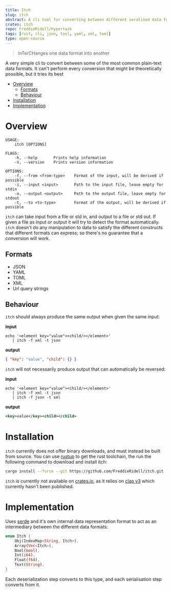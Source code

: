 ```yaml
---
title: Itch
slug: itch
abstract: A cli tool for converting between different seralised data formats
crates: itch
repo: FreddieRidell/hypertask
tags: [rust, cli, json, tool, yaml, xml, toml]
type: open-source
---
```


> InTerCHanges one data format into another

A very simple cli to convert between some of the most common plain-text data formats. It can't perform every conversion that might be theoretically possible, but it tries its best

<!-- vim-markdown-toc GFM -->

* [Overview](#overview)
   * [Formats](#formats)
   * [Behaviour](#behaviour)
* [Installation](#installation)
* [Implementation](#implementation)

<!-- vim-markdown-toc -->

# Overview

```
USAGE:
    itch [OPTIONS]

FLAGS:
    -h, --help       Prints help information
    -V, --version    Prints version information

OPTIONS:
    -f, --from <from-type>    Format of the input, will be derived if possible
    -i, --input <input>       Path to the input file, leave empty for stdin
    -o, --output <output>     Path to the output file, leave empty for stdout
    -t, --to <to-type>        Format of the output, will be derived if possible
```

`itch` can take input from a file or std in, and output to a file or std out. If given a file as input or output it will try to detect the format automatically. `itch` doesn't do any manipulation to data to satisfy the different constructs that different formats can express; so there's no guarantee that a conversion will work.

## Formats

- JSON
- YAML
- TOML
- XML
- Url query strings

## Behaviour

`itch` should always produce the same output when given the same input:

**input**

```shell
echo '<element key="value"><child/></element>'
   | itch -f xml -t json
```

**output**

```json
{ "key": "value", "child": {} }
```

`itch` will not necessarily produce output that can automatically be reversed:

**input**

```shell
echo '<element key="value"><child/></element>'
   | itch -f xml -t json
   | itch -f json -t xml
```

**output**

```xml
<key>value</key><child></child>
```

# Installation

`itch` currently does not offer binary downloads, and must instead be built from source. You can use [rustup][rustup] to get the rust toolchain, the run the following command to download and install itch:

```bash
cargo install --force --git https://github.com/FreddieRidell/itch.git
```

`itch` is currently not available on [crates.io][crates], as it relies on [clap v3][clap] which currently hasn't been published.

# Implementation

Uses [serde][serde] and it's own internal data representation format to act as an intermediary between the different data formats:

```rust
enum Itch {
    Obj(IndexMap<String, Itch>),
    Array(Vec<Itch>),
    Bool(bool),
    Int(i64),
    Float(f64),
    Text(String),
}
```

Each deserialization step converts to this type, and each serialisation step converts from it.

[clap]: https://github.com/clap-rs/clap
[crates]: https://crates.io/
[rustup]: https://rustup.rs/
[serde]: https://serde.rs/
